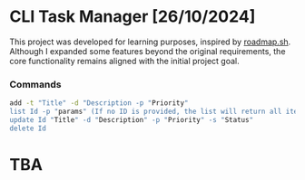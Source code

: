# CLI Task Manager [26/10/2024]

This project was developed for learning purposes, inspired by [roadmap.sh](https://roadmap.sh). 
Although I expanded some features beyond the original requirements, 
the core functionality remains aligned with the initial project goal.

### Commands
```sh
add -t "Title" -d "Description -p "Priority"
list Id -p "params" (If no ID is provided, the list will return all item)
update Id "Title" -d "Description" -p "Priority" -s "Status"
delete Id
```
# TBA